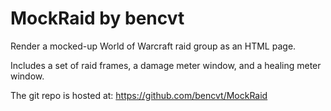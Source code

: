 # MockRaid by bencvt

Render a mocked-up World of Warcraft raid group as an HTML page.

Includes a set of raid frames, a damage meter window, and a healing meter window.

The git repo is hosted at: https://github.com/bencvt/MockRaid
